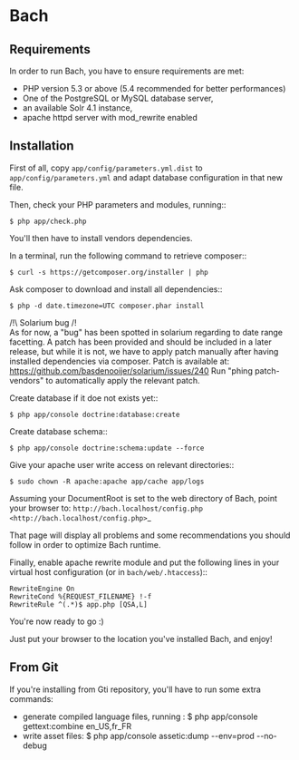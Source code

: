 Bach
====

Requirements
------------

In order to run Bach, you have to ensure requirements are met:

* PHP version 5.3 or above (5.4 recommended for better performances)
* One of the PostgreSQL or MySQL database server,
* an available Solr 4.1 instance,
* apache httpd server with mod_rewrite enabled

Installation
------------

First of all, copy `app/config/parameters.yml.dist` to 
`app/config/parameters.yml` and adapt database configuration in that new file.

Then, check your PHP parameters and modules, running::

    $ php app/check.php

You'll then have to install vendors dependencies.

In a terminal, run the following command to retrieve composer::

    $ curl -s https://getcomposer.org/installer | php

Ask composer to download and install all dependencies::

    $ php -d date.timezone=UTC composer.phar install

/!\ Solarium bug /!\
As for now, a "bug" has been spotted in solarium regarding to date range
facetting. A patch has been provided and should be included in a later
release, but while it is not, we have to apply patch manually after having
installed dependencies via composer. Patch is available at:
https://github.com/basdenooijer/solarium/issues/240
Run "phing patch-vendors" to automatically apply the relevant patch.

Create database if it doe not exists yet::

    $ php app/console doctrine:database:create

Create database schema::

    $ php app/console doctrine:schema:update --force

Give your apache user write access on relevant directories::

    $ sudo chown -R apache:apache app/cache app/logs

Assuming your DocumentRoot is set to the web directory of Bach,
point your browser to: `http://bach.localhost/config.php
 <http://bach.localhost/config.php>`_

That page will display all problems and some recommendations you should
follow in order to optimize Bach runtime.

Finally, enable apache rewrite module and put the following lines in
your virtual host configuration (or in `bach/web/.htaccess`)::

    RewriteEngine On
    RewriteCond %{REQUEST_FILENAME} !-f
    RewriteRule ^(.*)$ app.php [QSA,L]

You're now ready to go :)

Just put your browser to the location you've installed
Bach, and enjoy!

From Git
--------

If you're installing from Gti repository, you'll have to run some extra commands:

* generate compiled language files, running :
  $ php app/console gettext:combine en_US,fr_FR
* write asset files:
  $ php app/console assetic:dump --env=prod --no-debug
